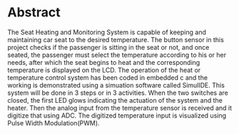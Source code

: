 # Abstract
The Seat Heating and Monitoring System is capable of keeping and maintaining car seat to the desired temperature. The button sensor in this project checks if the passenger is sitting in the seat or not, and once seated, the passenger must select the temperature according to his or her needs, after which the seat begins to heat and the corresponding temperature is displayed on the LCD. The operation of the heat or temperature control system has been coded in embedded c and the working is demonstrated using a simuation software called SimulIDE. This system will be done in 3 steps or in 3 activities. When the two switches are closed, the first LED glows indicating the actuation of the system and the heater. Then the analog input from the temperature sensor is received and it digitize that using ADC. The digitized temperature input is visualized using Pulse Width Modulation(PWM).
